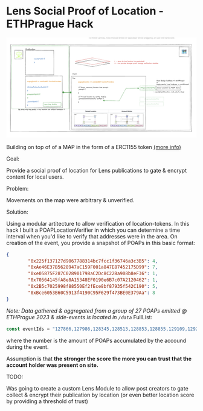# Lens Social Proof of Location -  ETHPrague Hack

<!-- Show schema.png -->
<img src="./schema.png" />

Building on top of of a MAP in the form of a ERC1155 token [(more info)](https://github.com/nezz0746/lens-map)

Goal:

Provide a social proof of location for Lens publications to gate & encrypt content for local users.

Problem:

Movements on the map were arbitrary & unverified.

Solution:

Using a modular artitecture to allow verification of location-tokens. In this hack I built a POAPLocationVerifier in
which you can determine a time interval when you'd like to verify that addresses were in the area. On creation of the
event, you provide a snapshot of POAPs in this basic format:

```json
{
        "0x225f137127d9067788314bc7fcc1f36746a3c3B5": 4,
        "0xAe46E37B5628947aC159F001a847E87452175D99": 7,
        "0xe05875F287C028901798aC2Dc8C22Ba908b8eF36": 1,
        "0x70564145fA8e8A15348EF0190e6B7c07A2120462": 1,
        "0x2B5c7025998f88550Ef2fEce8bf87935f542C190": 5,
        "0xBce6053B60C5913f4190C95F629f473BE0E379Aa": 8
}
```
*Note: Data gathered & aggregated from a group of 27 POAPs emitted @ ETHPrague 2023 & side-events is located in `/data`*
FullList: 
```js
const eventIds = "127866,127986,128345,128513,128853,128855,129109,129295,129296,129301,129335,129341,129345,129356,129380,129410,129414,129428,129432,129434,129465,129470,129477,129481,129488,129502,129616"
```


where the number is the amount of POAPs accumulated by the accound during the event. 

Assumption is that **the stronger the score the more you can trust that the account holder was present on site.**

TODO:

Was going to create a custom Lens Module to allow post creators to gate collect & encrypt their publication by location (or even better location score by providing a threshold of trust)
